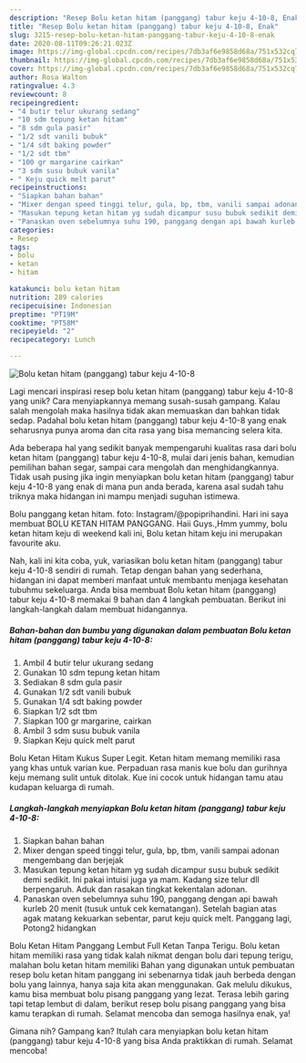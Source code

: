 ```yaml
---
description: "Resep Bolu ketan hitam (panggang) tabur keju 4-10-8, Enak"
title: "Resep Bolu ketan hitam (panggang) tabur keju 4-10-8, Enak"
slug: 3215-resep-bolu-ketan-hitam-panggang-tabur-keju-4-10-8-enak
date: 2020-08-11T09:26:21.023Z
image: https://img-global.cpcdn.com/recipes/7db3af6e9858d68a/751x532cq70/bolu-ketan-hitam-panggang-tabur-keju-4-10-8-foto-resep-utama.jpg
thumbnail: https://img-global.cpcdn.com/recipes/7db3af6e9858d68a/751x532cq70/bolu-ketan-hitam-panggang-tabur-keju-4-10-8-foto-resep-utama.jpg
cover: https://img-global.cpcdn.com/recipes/7db3af6e9858d68a/751x532cq70/bolu-ketan-hitam-panggang-tabur-keju-4-10-8-foto-resep-utama.jpg
author: Rosa Walton
ratingvalue: 4.3
reviewcount: 8
recipeingredient:
- "4 butir telur ukurang sedang"
- "10 sdm tepung ketan hitam"
- "8 sdm gula pasir"
- "1/2 sdt vanili bubuk"
- "1/4 sdt baking powder"
- "1/2 sdt tbm"
- "100 gr margarine cairkan"
- "3 sdm susu bubuk vanila"
- " Keju quick melt parut"
recipeinstructions:
- "Siapkan bahan bahan"
- "Mixer dengan speed tinggi telur, gula, bp, tbm, vanili sampai adonan mengembang dan berjejak"
- "Masukan tepung ketan hitam yg sudah dicampur susu bubuk sedikit demi sedikit. Ini pakai intuisi juga ya mam. Kadang size telur dll berpengaruh. Aduk dan rasakan tingkat kekentalan adonan."
- "Panaskan oven sebelumnya suhu 190, panggang dengan api bawah kurleb 20 menit (tusuk untuk cek kematangan). Setelah bagian atas agak matang kekuarkan sebentar, parut keju quick melt. Panggang lagi, Potong2 hidangkan"
categories:
- Resep
tags:
- bolu
- ketan
- hitam

katakunci: bolu ketan hitam 
nutrition: 289 calories
recipecuisine: Indonesian
preptime: "PT19M"
cooktime: "PT58M"
recipeyield: "2"
recipecategory: Lunch

---
```



![Bolu ketan hitam (panggang) tabur keju 4-10-8](https://img-global.cpcdn.com/recipes/7db3af6e9858d68a/751x532cq70/bolu-ketan-hitam-panggang-tabur-keju-4-10-8-foto-resep-utama.jpg)

Lagi mencari inspirasi resep bolu ketan hitam (panggang) tabur keju 4-10-8 yang unik? Cara menyiapkannya memang susah-susah gampang. Kalau salah mengolah maka hasilnya tidak akan memuaskan dan bahkan tidak sedap. Padahal bolu ketan hitam (panggang) tabur keju 4-10-8 yang enak seharusnya punya aroma dan cita rasa yang bisa memancing selera kita.

Ada beberapa hal yang sedikit banyak mempengaruhi kualitas rasa dari bolu ketan hitam (panggang) tabur keju 4-10-8, mulai dari jenis bahan, kemudian pemilihan bahan segar, sampai cara mengolah dan menghidangkannya. Tidak usah pusing jika ingin menyiapkan bolu ketan hitam (panggang) tabur keju 4-10-8 yang enak di mana pun anda berada, karena asal sudah tahu triknya maka hidangan ini mampu menjadi suguhan istimewa.

Bolu panggang ketan hitam. foto: Instagram/@popiprihandini. Hari ini saya membuat BOLU KETAN HITAM PANGGANG. Haii Guys.,Hmm yummy, bolu ketan hitam keju di weekend kali ini, Bolu ketan hitam keju ini merupakan favourite aku.


Nah, kali ini kita coba, yuk, variasikan bolu ketan hitam (panggang) tabur keju 4-10-8 sendiri di rumah. Tetap dengan bahan yang sederhana, hidangan ini dapat memberi manfaat untuk membantu menjaga kesehatan tubuhmu sekeluarga. Anda bisa membuat Bolu ketan hitam (panggang) tabur keju 4-10-8 memakai 9 bahan dan 4 langkah pembuatan. Berikut ini langkah-langkah dalam membuat hidangannya.

<!--inarticleads1-->

##### Bahan-bahan dan bumbu yang digunakan dalam pembuatan Bolu ketan hitam (panggang) tabur keju 4-10-8:

1. Ambil 4 butir telur ukurang sedang
1. Gunakan 10 sdm tepung ketan hitam
1. Sediakan 8 sdm gula pasir
1. Gunakan 1/2 sdt vanili bubuk
1. Gunakan 1/4 sdt baking powder
1. Siapkan 1/2 sdt tbm
1. Siapkan 100 gr margarine, cairkan
1. Ambil 3 sdm susu bubuk vanila
1. Siapkan  Keju quick melt parut


Bolu Ketan Hitam Kukus Super Legit. Ketan hitam memang memiliki rasa yang khas untuk varian kue. Perpaduan rasa manis kue bolu dan gurihnya keju memang sulit untuk ditolak. Kue ini cocok untuk hidangan tamu atau kudapan keluarga di rumah. 

<!--inarticleads2-->

##### Langkah-langkah menyiapkan Bolu ketan hitam (panggang) tabur keju 4-10-8:

1. Siapkan bahan bahan
1. Mixer dengan speed tinggi telur, gula, bp, tbm, vanili sampai adonan mengembang dan berjejak
1. Masukan tepung ketan hitam yg sudah dicampur susu bubuk sedikit demi sedikit. Ini pakai intuisi juga ya mam. Kadang size telur dll berpengaruh. Aduk dan rasakan tingkat kekentalan adonan.
1. Panaskan oven sebelumnya suhu 190, panggang dengan api bawah kurleb 20 menit (tusuk untuk cek kematangan). Setelah bagian atas agak matang kekuarkan sebentar, parut keju quick melt. Panggang lagi, Potong2 hidangkan


Bolu Ketan Hitam Panggang Lembut Full Ketan Tanpa Terigu. Bolu ketan hitam memiliki rasa yang tidak kalah nikmat dengan bolu dari tepung terigu, malahan bolu ketan hitam memiliki Bahan yang digunakan untuk pembuatan resep bolu ketan hitam panggang ini sebenarnya tidak jauh berbeda dengan bolu yang lainnya, hanya saja kita akan menggunakan. Gak melulu dikukus, kamu bisa membuat bolu pisang panggang yang lezat. Terasa lebih garing tapi tetap lembut di dalam, berikut resep bolu pisang panggang yang bisa kamu terapkan di rumah. Selamat mencoba dan semoga hasilnya enak, ya! 

Gimana nih? Gampang kan? Itulah cara menyiapkan bolu ketan hitam (panggang) tabur keju 4-10-8 yang bisa Anda praktikkan di rumah. Selamat mencoba!
